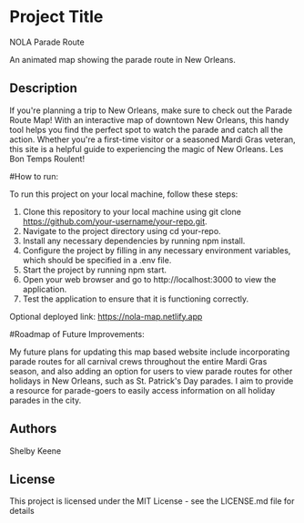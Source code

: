 
# Project Title
NOLA Parade Route

An animated map showing the parade route in New Orleans.

## Description

If you're planning a trip to New Orleans, make sure to check out the Parade Route Map! 
With an interactive map of downtown New Orleans, this handy tool helps you find the perfect 
spot to watch the parade and catch all the action. Whether you're a first-time visitor or a 
seasoned Mardi Gras veteran, this site is a helpful guide to experiencing the magic of New 
Orleans. Les Bon Temps Roulent! 

#How to run:

To run this project on your local machine, follow these steps:

1. Clone this repository to your local machine using git clone https://github.com/your-username/your-repo.git.
2. Navigate to the project directory using cd your-repo.
3. Install any necessary dependencies by running npm install.
4. Configure the project by filling in any necessary environment variables, which should be specified in a .env file.
5. Start the project by running npm start.
6. Open your web browser and go to http://localhost:3000 to view the application.
7. Test the application to ensure that it is functioning correctly.

Optional deployed link:  https://nola-map.netlify.app 

#Roadmap of Future Improvements:

My future plans for updating this map based website include incorporating parade routes for all carnival crews throughout the entire Mardi Gras season, and also adding an option for users to view parade routes for other holidays in New Orleans, such as St. Patrick's Day parades. I aim to provide a resource for parade-goers to easily access information on all holiday parades in the city.

## Authors

Shelby Keene

## License

This project is licensed under the MIT License - see the LICENSE.md file for details
